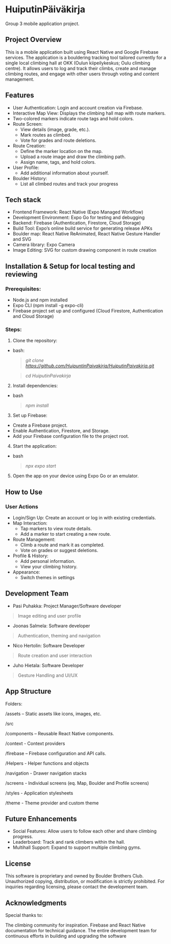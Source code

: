 # HuiputinPäiväkirja

Group 3 mobile application project.

## Project Overview

This is a mobile application built using React Native and Google Firebase services. The application is a bouldering tracking tool tailored currently for a single local climbing hall at OKK (Oulun kiipeilykeskus; Oulu climbing centre). It allows users to log and track their climbs, create and manage climbing routes, and engage with other users through voting and content management.

## Features
+ User Authentication: Login and account creation via Firebase.
+ Interactive Map View: Displays the climbing hall map with route markers.
+ Two-colored markers indicate route tags and hold colors.
+ Route Screen:
  + View details (image, grade, etc.).
  + Mark routes as climbed.
  + Vote for grades and route deletions.
+ Route Creation:
  + Define the marker location on the map.
  + Upload a route image and draw the climbing path.
  + Assign name, tags, and hold colors.
+ User Profile:
  + Add additional information about yourself.
+ Boulder History:
  + List all climbed routes and track your progress

## Tech stack
+ Frontend Framework: React Native (Expo Managed Workflow)
+ Development Environment: Expo Go for testing and debugging
+ Backend: Firebase (Authentication, Firestore, Cloud Storage)
+ Build Tool: Expo’s online build service for generating release APKs
+ Boulder map: React Native ReAnimated, React Native Gesture Handler and SVG
+ Camera library: Expo Camera
+ Image Editing: SVG for custom drawing component in route creation

## Installation & Setup for local testing and reviewing

### Prerequisites:
+ Node.js and npm installed
+ Expo CLI (npm install -g expo-cli)
+ Firebase project set up and configured (Cloud Firestore, Authentication and Cloud Storage)

### Steps:
1. Clone the repository:
  + bash:
    > *git clone https://github.com/HuipuntinPaivakirja/HuiputinPaivakirja.git*
    
    > *cd HuiputinPaivakirja*
2. Install dependencies:
  + bash
    > *npm install*
3. Set up Firebase:
  + Create a Firebase project.
  + Enable Authentication, Firestore, and Storage.
  + Add your Firebase configuration file to the project root.
4. Start the application:
  + bash
    > *npx expo start*
5. Open the app on your device using Expo Go or an emulator.

## How to Use

### User Actions
+ Login/Sign Up: Create an account or log in with existing credentials.
+ Map Interaction:
  + Tap markers to view route details.
  + Add a marker to start creating a new route.
+ Route Management:
  + Climb a route and mark it as completed.
  + Vote on grades or suggest deletions.
+ Profile & History:
  + Add personal information.
  + View your climbing history.
+ Appearance:
  + Switch themes in settings
 
## Development Team

- Pasi Puhakka:	Project Manager/Software developer
> Image editing and user profile

-	Joonas Salmela: Software developer
> Authentication, theming and navigation
 
- Nico Hertolin: Software Developer
> Route creation and user interaction

- Juho Hietala: Software Developer
> Gesture Handling and UI/UX

## App Structure
Folders:

/assets – Static assets like icons, images, etc.

/src

/components – Reusable React Native components.

/context - Context providers

/firebase – Firebase configuration and API calls.

/Helpers - Helper functions and objects

/navigation - Drawer navigation stacks

/screens - Individual screens (eq. Map, Boulder and Profile screens)

/styles - Application stylesheets

/theme - Theme provider and custom theme

## Future Enhancements

+ Social Features: Allow users to follow each other and share climbing progress.
+ Leaderboard: Track and rank climbers within the hall.
+ Multihall Support: Expand to support multiple climbing gyms.

## License

This software is proprietary and owned by Boulder Brothers Club. Unauthorized copying, distribution, or modification is strictly prohibited. For inquiries regarding licensing, please contact the development team.

## Acknowledgments

Special thanks to:

The climbing community for inspiration.
Firebase and React Native documentation for technical guidance.
The entire development team for continuous efforts in building and upgrading the software
